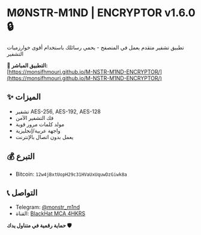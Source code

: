 # MØNSTR-M1ND | ENCRYPTOR v1.6.0 🔒

تطبيق تشفير متقدم يعمل في المتصفح - يحمي رسائلك باستخدام أقوى خوارزميات التشفير

**🔗 التطبيق المباشر:**  
[https://monsifhmouri.github.io/M-NSTR-M1ND-ENCRYPTOR/](https://monsifhmouri.github.io/M-NSTR-M1ND-ENCRYPTOR/)

## ✨ الميزات
- تشفير AES-256, AES-192, AES-128
- فك التشفير الآمن
- مولد كلمات مرور قوية
- واجهة عربية/إنجليزية
- يعمل بدون اتصال بالإنترنت

## 💰 التبرع
- Bitcoin: `12w4jBxtUopH29c31HVaUxUquwDzGiwk8a`

## 📞 التواصل
- Telegram: [@monstr_m1nd](https://t.me/monstr_m1nd)
- القناة: [BlackHat MCA 4HKRS](https://t.me/MCA_4HKRS)

**حماية رقمية في متناول يدك 🛡️**
